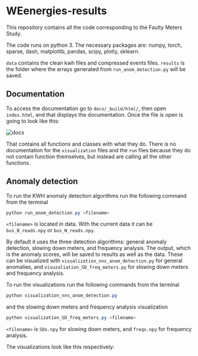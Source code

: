 # WEenergies-results
This repository contains all the code corresponding to the Faulty Meters Study.

The code runs on python 3. The necessary packages are: numpy, torch, sparse, dash, matplotlib, pandas, scipy,
plotly, sklearn.

```data``` contains the clean kwh files and compressed events files.
```results``` is the folder where the arrays generated from ```run_anom_detection.py``` will be saved.


## Documentation

To access the documentation go to ```docs/_build/html/```, then open ```index.html```, and that displays the documentation. 
Once the file is open is going to look like this:

![docs](https://user-images.githubusercontent.com/35930061/130507108-46297191-2afb-406a-85ee-9aac77d49c45.png)

That contains all functions and classes with what they do. There is no documentation for the ```visualization``` files and 
the ```run``` files because they do not contain function themselves, but instead are calling all the other functions. 


## Anomaly detection

To run the KWH anomaly detection algorithms run the following command from the terminal

```PowerShell
python run_anom_detection.py <filename>
```
```<filename>``` is located in data. With the current data it can be ```bus_B_reads.npy``` or ```bus_N_reads.npy```. 

By default it uses the three detection algorithms: general anomaly detection, slowing down meters, and frequency analysis.
The output, which is the anomaly scores, will be saved to results as well as the data. These can be visualized with 
```visualization_nns_anom_detection.py``` for general anomalies, and ```visuzaliation_SD_freq_meters.py``` for slowing down meters and frequency analysis.

To run the visualizations run the following commands from the terminal

```PowerShell
python visualization_nns_anom_detection.py
```

and the slowing down meters and frequency analysis visualization

```PowerShell
python visualization_SD_freq_meters.py <filename>
```

```<filename>``` is ```SDs.npy``` for slowing down meters, and ```freqs.npy``` for frequency analysis.

The visualizations look like this respectively: 
